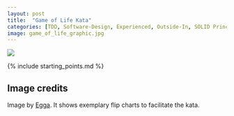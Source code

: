 ```yaml
---
layout: post
title:  "Game of Life Kata"
categories: [TDD, Software-Design, Experienced, Outside-In, SOLID Principles]
image: game_of_life_graphic.jpg
---
```


<img class="flip_chart" src="{{ site.github.url }}/images/game_of_life_text.jpg">

{% include starting_points.md %}

## Image credits

Image by [Egga](https://github.com/eggstrema). It shows exemplary flip charts to facilitate the kata.
